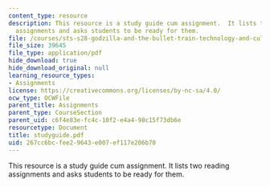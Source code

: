 ```yaml
---
content_type: resource
description: This resource is a study guide cum assignment.  It lists two reading
  assignments and asks students to be ready for them.
file: /courses/sts-s28-godzilla-and-the-bullet-train-technology-and-culture-in-modern-japan-fall-2005/267cc6bcfee29643e007ef117e206b70_studyguide.pdf
file_size: 39645
file_type: application/pdf
hide_download: true
hide_download_original: null
learning_resource_types:
- Assignments
license: https://creativecommons.org/licenses/by-nc-sa/4.0/
ocw_type: OCWFile
parent_title: Assignments
parent_type: CourseSection
parent_uid: c6f4e83e-fc4c-10f2-e4a4-98c15f73db6e
resourcetype: Document
title: studyguide.pdf
uid: 267cc6bc-fee2-9643-e007-ef117e206b70
---
```

This resource is a study guide cum assignment.  It lists two reading assignments and asks students to be ready for them.